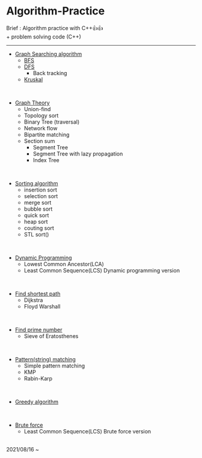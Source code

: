 # Algorithm-Practice
Brief : Algorithm practice with C++:+1::+1:<br>
\+ problem solving code (C++)
<hr>

* [Graph Searching algorithm](./Graph_searching_method)
  * [BFS](./Graph_searching_method/BFS.cpp)
  * [DFS](./Graph_searching_method/DFS.cpp)
    * Back tracking 
  * [Kruskal](./Graph_searching_method/kruskalAlgorithm.cpp)
  
<br>

* [Graph Theory](./Graph_theory)
  * Union-find
  * Topology sort
  * Binary Tree (traversal)
  * Network flow
  * Bipartite matching
  * Section sum
    * Segment Tree
    * Segment Tree with lazy propagation
    * Index Tree 
<br>

* [Sorting algorithm](./Sorting_algorithms)
  * insertion sort
  * selection sort
  * merge sort
  * bubble sort
  * quick sort
  * heap sort
  * couting sort
  * STL sort()
<br>

* [Dynamic Programming](./Dynamic_programming)
  * Lowest Common Ancestor(LCA)
  * Least Common Sequence(LCS) Dynamic programming version

<br>

* [Find shortest path](./Find_shortest_path)
  * Dijkstra
  * Floyd Warshall
<br>

* [Find prime number](./Find_prime_number)
  * Sieve of Eratosthenes
<br>

* [Pattern(string) matching](./Pattern(string)_matching)
  * Simple pattern matching
  * KMP
  * Rabin-Karp
<br>

* [Greedy algorithm](./Greedy_algorithm)
<br>

* [Brute force](./Brute_force)
  * Least Common Sequence(LCS) Brute force version
<br>
2021/08/16 ~
